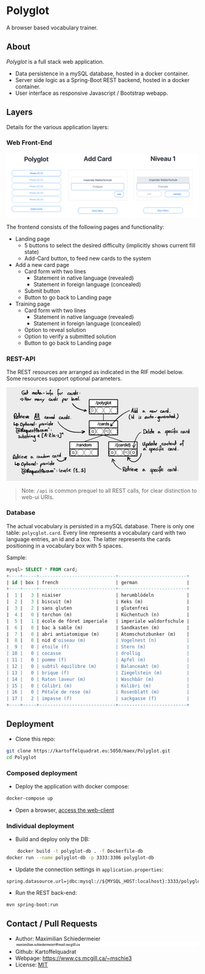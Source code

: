 # Polyglot

A browser based vocabulary trainer.

## About

*Polyglot* is a full stack web application.

 * Data persistence in a mySQL database, hosted in a docker container.
 * Server side logic as a Spring-Boot REST backend, hosted in a docker container.
 * User interface as responsive Javascript / Bootstrap webapp.

## Layers

Details for the various application layers:

### Web Front-End

![ui](documentation/ui.png)

The frontend consists of the following pages and functionality:

 * Landing page
   * 5 buttons to select the desired difficulty (implicitly shows current fill state)
   * Add-Card button, to feed new cards to the system
 * Add a new card page
   * Card form with two lines
     * Statement in native language (revealed)
     * Statement in foreign language (concealed)
   * Submit button
   * Button to go back to Landing page
 * Training page
   * Card form with two lines
     * Statement in native language (revealed)
     * Statement in foreign language (concealed)
   * Option to reveal solution
   * Option to verify a submitted solution
   * Button to go back to Landing page



### REST-API

The REST resources are arranged as indicated in the RIF model below. Some resources support optional parameters.

![rif](documentation/polyglot-rif.png)

 > Note: ```/api``` is common prequel to all REST calls, for clear distinction to web-ui URIs.

### Database

The actual vocabulary is persisted in a mySQL database. There is only one table: ```polycglot.card```. Every line represents a vocabulary card with two language entries, an id and a box. The latter represents the cards positioning in a vocabulary box with 5 spaces.

Sample:  
```SQL
mysql> SELECT * FROM card;
+----+-----+----------------------------+-------------------------+
| id | box | french                     | german                  |
+----+-----+----------------------------+-------------------------+
|  1 |   3 | niaiser                    | herumblödeln            |
|  2 |   3 | biscuit (m)                | Keks (m)                |
|  3 |   2 | sans gluten                | glutenfrei              |
|  4 |   0 | torchon (m)                | Küchentuch (n)          |
|  5 |   1 | école de fôret imperiale   | imperiale waldorfschule |
|  6 |   0 | bac à sable (m)            | Sandkasten (m)          |
|  7 |   0 | abri antiatomique (m)      | Atomschutzbunker (m)    |
|  8 |   0 | nid d'oiseau (m)           | Vogelnest (n)           |
|  9 |   0 | étoile (f)                 | Stern (m)               |
| 10 |   0 | cocasse                    | drollig                 |
| 11 |   0 | pomme (f)                  | Apfel (m)               |
| 12 |   0 | subtil équilibre (m)       | Balanceakt (m)          |
| 13 |   0 | brique (f)                 | Ziegelstein (m)         |
| 14 |   0 | Raton laveur (m)           | Waschbär (m)            |
| 15 |   0 | Colibri (m)                | Kolibri (m)             |
| 16 |   0 | Pétale de rose (m)         | Rosenblatt (m)          |
| 17 |   2 | impasse (f)                | sackgasse (f)           |
+----+-----+----------------------------+-------------------------+
```
## Deployment

 * Clone this repo:  
```bash
git clone https://kartoffelquadrat.eu:5050/maex/Polyglot.git
cd Polyglot
```

### Composed deployment

 * Deploy the application with docker compose:  
```bash
docker-compose up
```

 * Open a browser, [access the web-client](http://localhost:8444/polyglot)

### Individual deployment

 * Build and deploy only the DB:  
```bash
	docker build -t polyglot-db . -f Dockerfile-db
docker run --name polyglot-db -p 3333:3306 polyglot-db
```

 * Update the connection settings in ```application.properties```:  
```properties
spring.datasource.url=jdbc:mysql://${MYSQL_HOST:localhost}:3333/polyglot
```

 * Run the REST back-end:  
```bash
mvn spring-boot:run
```

## Contact / Pull Requests

 * Author: Maximilian Schiedermeier ![email](documentation/email.png)
 * Github: Kartoffelquadrat
 * Webpage: https://www.cs.mcgill.ca/~mschie3
 * License: [MIT](https://opensource.org/licenses/MIT)
